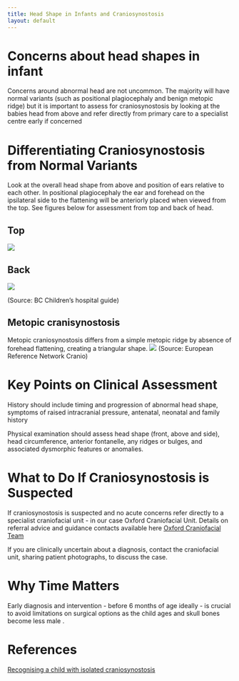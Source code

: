 ```yaml
---
title: Head Shape in Infants and Craniosynostosis
layout: default
---
```


# Concerns about head shapes in infant
Concerns around abnormal head are not uncommon.  The majority will have normal variants (such as positional plagiocephaly and benign metopic ridge) but it is important to assess for craniosynostosis by looking at the babies head from above and refer directly from primary care to a specialist centre early if concerned
 

# Differentiating Craniosynostosis from Normal Variants 
Look at the overall head shape from above and position of ears relative to each other.  In positional plagiocephaly the ear and forehead on the ipsilateral side to the flattening will be anteriorly placed when viewed from the top.  See figures below for assessment from top and back of head.

## Top
![]({{site.baseurl}}/images/IMG_0081.jpeg)

## Back
![]({{site.baseurl}}/images/IMG_0082.jpeg)

(Source: BC Children’s hospital guide)

## Metopic cranisynostosis
Metopic craniosynostosis differs from a simple metopic ridge by absence of forehead flattening, creating a triangular shape.
![]({{site.baseurl}}/images/IMG_0083.jpeg)
(Source: European Reference Network Cranio)

# Key Points on Clinical Assessment
History should include timing and progression of abnormal head shape, symptoms of raised intracranial pressure, antenatal, neonatal and family history

Physical examination should assess head shape (front, above and side), head circumference, anterior fontanelle, any ridges or bulges, and associated dysmorphic features or anomalies.
		
# What to Do If Craniosynostosis is Suspected 
If craniosynostosis is suspected and no acute concerns refer directly to a specialist  craniofacial unit - in our case Oxford Craniofacial Unit.  Details on referral advice and guidance contacts available here  [Oxford Craniofacial Team](https://www.ouh.nhs.uk/craniofacial/)

If you are clinically uncertain about a diagnosis, contact the craniofacial unit, sharing patient photographs, to discuss the case.


# Why Time Matters
Early diagnosis and intervention - before 6 months of age ideally -  is crucial to avoid limitations on surgical options as the child ages and skull bones become less male .  

# References

[Recognising a child with isolated craniosynostosis](https://www.bmj.com/content/381/bmj-2022-073906)

